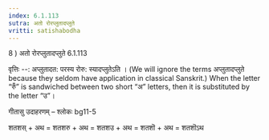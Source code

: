 ```yaml
---
index: 6.1.113
sutra: अतो रोरप्लुतादप्लुते
vritti: satishabodha
---
```



8 ) अतो रोरप्लुतादप्लुते 6.1.113 


वृत्तिः --: अप्लुतादत: परस्य रोरु: स्यादप्लुतेऽति । (We will ignore the terms अप्लुतादप्लुते because they seldom have application in classical Sanskrit.) When the letter “रुँ” is sandwiched between two short “अ” letters, then it is substituted by the letter “उ”। 


गीतासु उदाहरणम् – श्लोकः bg11-5 


शतशस् + अथ = शतशरु + अथ = शतशउ + अथ = शतशॊ + अथ = शतशॊऽथ 


